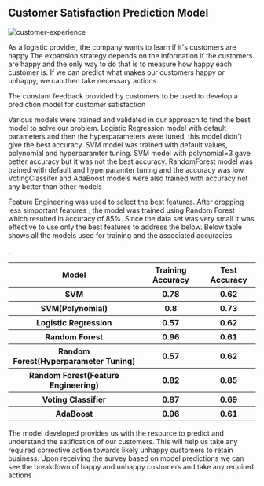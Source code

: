 ##                                               Customer Satisfaction Prediction Model
![customer-experience](https://github.com/pchopalli/customer-satisfaction/assets/85187674/db645871-e5e8-4095-9ea9-84015e46795b)

As a logistic provider, the company wants to learn if it's customers are happy The expansion strategy depends on the information if the customers are happy and the only way to do that is to measure how happy each customer is. If we can predict what makes our customers happy or unhappy, we can then take necessary actions.

The constant feedback provided by customers to be used to develop a prediction model for customer satisfaction

Various models were trained and validated in our approach to find the best model to solve our problem. Logistic Regression model with default parameters and then the hyperparameters were tuned, this model didn't give the best accuracy. SVM model was trained with default values, polynomial and hyperparamter tuning. SVM model with polynomial=3 gave better accuracy but it was not the best accuracy. RandomForest model was trained with default and hyperparamter tuning and the accuracy was low. VotingClassifer and AdaBoost models were also trained with accuracy not any better than other models

Feature Engineering was used to select the best features. After dropping less simportant features , the model was trained using Random Forest which resulted in accuracy of 85%. Since the data set was very small it was effective to use only the best features to address the below. Below table shows all the models used for training and the associated accuracies

<table>
        <tr>,
            <th> Model </th>
            <th> Training Accuracy </th>
            <th> Test Accuracy </th>
        </tr>
            <tr>
            <th> SVM </th>
            <th> 0.78 </th>
            <th>0.62 </th>
        </tr>
            <tr>
            <th> SVM(Polynomial) </th>
            <th> 0.8 </th>
            <th> 0.73 </th>
        </tr>
            <tr>
            <th> Logistic Regression </th>
            <th> 0.57 </th>
            <th> 0.62 </th>
        </tr>
            <tr>
            <th> Random Forest </th>
            <th> 0.96 </th>
            <th> 0.61 </th>
        </tr>
            <tr>
            <th> Random Forest(Hyperparameter Tuning) </th>
            <th> 0.57 </th>
            <th> 0.62 </th>
        </tr>
           <tr>
            <th> Random Forest(Feature Engineering) </th>
            <th> 0.82 </th>
            <th> 0.85 </th>
        </tr>
        <tr>
            <th> Voting Classifier </th>
            <th> 0.87 </th>
            <th> 0.69 </th>
        </tr>
         <tr>
            <th> AdaBoost</th>
            <th> 0.96 </th>
            <th> 0.61 </th>
        </tr>
        </table> 
        
The model developed provides us with the resource to predict and understand the satification of our customers. This will help us take any required corrective action towards likely unhappy customers to retain business. Upon receiving the survey based on model predictions we can see the breakdown of happy and unhappy customers and take any required actions
